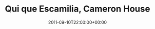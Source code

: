 ---
templateKey: event
guid: 0896601b-6eab-11ea-99c5-002590d1d1b0
date: 2011-09-10T22:00:00+00:00
eventTime: '10pm'
title: Qui que Escamilia, Cameron House
artist: Qui que Escamilia
city: Toronto
venue: Cameron House
group: Tim Shia
guests: Pat Blanchard, Dan Mock, Tim  Shia
---